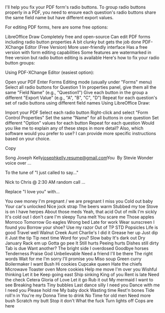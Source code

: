 
I'll help you fix your PDF form's radio buttons. To group radio buttons properly in a PDF, you need to ensure each question's radio buttons share the same field name but have different export values.

For editing PDF forms, here are some free options:

LibreOffice Draw
Completely free and open-source
Can edit PDF forms including radio button properties
A bit clunky but gets the job done
PDF-XChange Editor (Free Version)
More user-friendly interface
Has a free version with form editing capabilities
Some features are watermarked in free version but radio button editing is available
Here's how to fix your radio button groups:

Using PDF-XChange Editor (easiest option):

Open your PDF
Enter Forms Editing mode (usually under "Forms" menu)
Select all radio buttons for Question 1
In properties panel, give them all the same "Field Name" (e.g., "Question1")
Give each button in the group a different "Export Value" (e.g., "A", "B", "C", "D")
Repeat for each question's set of radio buttons using different field names
Using LibreOffice Draw:

Import your PDF
Select each radio button
Right-click and select "Form Control Properties"
Set the same "Name" for all buttons in one question
Set different "Option" values for each button
Repeat for each question
Would you like me to explain any of these steps in more detail? Also, which software would you prefer to use? I can provide more specific instructions based on your choice.

 Copy

Song
Joseph Kelly<josephkelly.resume@gmail.com>
​
You
​
By Stevie Wonder voice over ...

To the tune of
   "I just called to say..."

Nick to Chris @ 2:30 AM random call ...

 Replace "I love you" with...

You owe money
I'm pregnant / we are pregnant
I miss you
Cold out baby
Your car's unlocked
Nice jock strap
The beers warm
Stubbed my toe
Stove is on
I have herpes
About those meds
Yeah, that acid
Out of milk
I'm sickly
It's cold out
I don't care
I'm sleepy
Tuna melt
You scare me
Those apples
Morroco
Tomorrow
Go eagles
Wrong bed
Late for work
Wear sunscreen
I found you
Borrow your shoe?
Use my razor
Out of TP
STD
Popsicles
Life is good
Travel well
Walnut Creek
Aunt Charlie's
I did it
Grease her up
Just dip it
Just the tip
Tip next time
Word for you?
Slow baby
It's dark out
Dry January
Rack em up
Gotta go pee
It Still hurts
Peeing hurts
Dishes still dirty
Tab is due
Want another?
The bright side
I overdosed
Goodbye horses
Tenderness
Praise God
Unbelievable
Need a friend
I'll be there
The right words
Wait for me
I'm sorry
I'll promise you
Miso soup
Green curry
Boilermaker
I want Bush
Hi cookies
Cupcake queen
Hate the chiefs
Microwave
Toaster oven
More cookies
Help me move
I'm over you
Wishful thinking
Let it be
Keep going east
Ship sinking
King of you
Rent is late
Need the check
Cetera
Gloria of Love
Let it go
Rub it out
My mermaid
I want to see
Breaking hearts
Tiny bubbles
Last dance silly
I need you
Dance with me
I need you
Please hold me
My baby dock
Wasting time
Rest'n bones
Tide roll'n in
You're my Donna
Time to drink
No Time for old men
Need more bush
Scratch my butt
Stop it don't
What the fuck
Turn lights off
Cops are here







